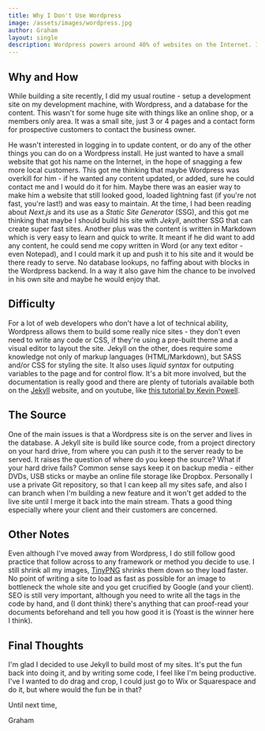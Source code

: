 ```yaml
---
title: Why I Don't Use Wordpress
image: /assets/images/wordpress.jpg
author: Graham
layout: single
description: Wordpress powers around 40% of websites on the Internet. I chose not to use Wordpress, instead settling for Jekyll where possible. Here I discuss my reasons for doing so and why I think that Wordpress shouldn't be considered a "one box fits all" product.
---
```

## Why and How
While building a site recently, I did my usual routine - setup a development site on my development machine, with Wordpress, and a database for the content. This wasn't for some huge site with things like an online shop, or a members only area. It was a small site, just 3 or 4 pages and a contact form for prospective customers to contact the business owner. 

He wasn't interested in logging in to update content, or do any of the other things you can do on a Wordpress install. He just wanted to have a small website that got his name on the Internet, in the hope of snagging a few more local customers.
This got me thinking that maybe Wordpress was overkill for him - if he wanted any content updated, or added, sure he could contact me and I would do it for him. Maybe there was an easier way to make him a website that still looked good, loaded lightning fast (if you're not fast, you're last!) and was easy to maintain. 
At the time, I had been reading about _Next.js_ and its use as a _Static Site Generator_ (SSG), and this got me thinking that maybe I should build his site with _Jekyll_, another SSG that can create super fast sites. Another plus was the content is written in Markdown which is very easy to learn and quick to write. It meant if he did want to add any content, he could send me copy written in Word (or any text editor - even Notepad), and I could mark it up and push it to his site and it would be there ready to serve. No database lookups, no faffing about with blocks in the Wordpress backend. In a way it also gave him the chance to be involved in his own site and maybe he would enjoy that.

## Difficulty
For a lot of web developers who don't have a lot of technical ability, Wordpress allows them to build some really nice sites - they don't even need to write any code or CSS, if they're using a pre-built theme and a visual editor to layout the site. Jekyll on the other, does require some knowledge not only of markup languages (HTML/Markdown), but SASS and/or CSS for styling the site. It also uses _liquid syntax_ for outputing variables to the page and for control flow. It's a bit more involved, but the documentation is really good and there are plenty of tutorials available both on the [Jekyll](https://jekyllrb.com/) website, and on youtube, like [this tutorial by Kevin Powell](https://www.youtube.com/watch?v=jTlfPfTX64E).

## The Source
One of the main issues is that a Wordpress site is on the server and lives in the database. A Jekyll site is build like source code, from a project directory on your hard drive, from where you can push it to the server ready to be served. It raises the question of where do you keep the source? What if your hard drive fails? Common sense says keep it on backup media - either DVDs, USB sticks or maybe an online file storage like Dropbox. Personally I use a private Git repository, so that I can keep all my sites safe, and also I can branch when I'm building a new feature and it won't get added to the live site until I merge it back into the main stream. Thats a good thing especially where your client and their customers are concerned.

## Other Notes
Even although I've moved away from Wordpress, I do still follow good practice that follow across to any framework or method you decide to use. I still shrink all my images, [TinyPNG](https://tinypng.com/) shrinks them down so they load faster. No point of writing a site to load as fast as possible for an image to bottleneck the whole site and you get crucified by Google (and your client). SEO is still very important, although you need to write all the tags in the code by hand, and (I dont think) there's anything that can proof-read your documents beforehand and tell you how good it is (Yoast is the winner here I think).

## Final Thoughts
I'm glad I decided to use Jekyll to build most of my sites. It's put the fun back into doing it, and by writing some code, I feel like I'm being productive. I've I wanted to do drag and crop, I could just go to Wix or Squarespace and do it, but where would the fun be in that? 

Until next time,

Graham
